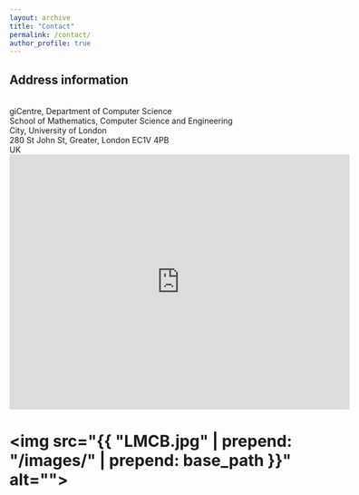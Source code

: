 ```yaml
---
layout: archive
title: "Contact"
permalink: /contact/
author_profile: true
---
```


<h2> Address information </h2>
<br>
giCentre, Department of Computer Science<br>
School of Mathematics, Computer Science and Engineering<br>
City, University of London<br>
280 St John St, Greater, London EC1V 4PB<br>
UK




<iframe src="https://www.google.com/maps/place/City,+University+of+London+College+Building/@51.5271853,-0.1080993,15.75z/data=!4m5!3m4!1s0x0:0x7bac0df7e2bf2009!8m2!3d51.5272742!4d-0.1042031" width="600" height="450" frameborder="0" style="border:0;" allowfullscreen=""></iframe>

# <img src="{{ "LMCB.jpg" | prepend: "/images/" | prepend: base_path }}" alt="">
